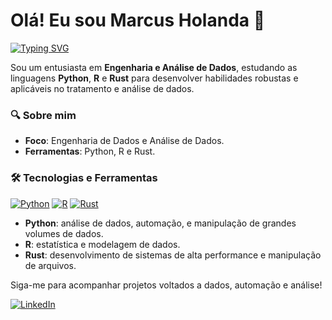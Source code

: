 # Olá! Eu sou Marcus Holanda 👋

[![Typing SVG](https://readme-typing-svg.herokuapp.com?font=Fira+Code&pause=1000&width=435&lines=Python+Automation;Rust+Performance;R-Statistical)](https://git.io/typing-svg)

Sou um entusiasta em **Engenharia e Análise de Dados**, estudando as linguagens **Python**, **R** e **Rust** para desenvolver habilidades robustas e aplicáveis no tratamento e análise de dados.

### 🔍 Sobre mim
- **Foco**: Engenharia de Dados e Análise de Dados.
- **Ferramentas**: Python, R e Rust.

### 🛠 Tecnologias e Ferramentas

[![Python](https://img.shields.io/badge/Python-3776AB?style=for-the-badge&logo=python&logoColor=white)](https://www.python.org/)
[![R](https://img.shields.io/badge/R-276DC3?style=for-the-badge&logo=r&logoColor=white)](https://www.r-project.org/)
[![Rust](https://img.shields.io/badge/Rust-000000?style=for-the-badge&logo=rust&logoColor=white)](https://www.rust-lang.org/)

- **Python**: análise de dados, automação, e manipulação de grandes volumes de dados.
- **R**: estatística e modelagem de dados.
- **Rust**: desenvolvimento de sistemas de alta performance e manipulação de arquivos.

Siga-me para acompanhar projetos voltados a dados, automação e análise!

[![LinkedIn](https://img.shields.io/badge/LinkedIn-blue?logo=linkedin)](https://www.linkedin.com/in/marcus-holanda-b544a81b5/)

